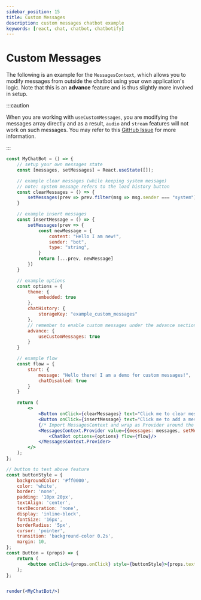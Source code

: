 ```yaml
---
sidebar_position: 15
title: Custom Messages
description: custom messages chatbot example
keywords: [react, chat, chatbot, chatbotify]
---
```


# Custom Messages

The following is an example for the `MessagesContext`, which allows you to modify messages from outside the chatbot using your own application's logic. Note that this is an **advance** feature and is thus slightly more involved in setup.

:::caution

When you are working with `useCustomMessages`, you are modifying the messages array directly and as a result, `audio` and `stream` features will not work on such messages. You may refer to this [GitHub Issue](https://github.com/tjtanjin/react-chatbotify/issues/41#issuecomment-2077010086) for more information.

:::

```jsx live noInline title=MyChatBot.js
const MyChatBot = () => {
	// setup your own messages state 
	const [messages, setMessages] = React.useState([]);

	// example clear messages (while keeping system message)
	// note: system message refers to the load history button
	const clearMessages = () => {
		setMessages(prev => prev.filter(msg => msg.sender === "system"));
	}

	// example insert messages
	const insertMessage = () => {
		setMessages(prev => {
			const newMessage = {
				content: "Hello I am new!",
				sender: "bot",
				type: "string",
			}
			return [...prev, newMessage]
		})
	}

	// example options
	const options = {
		theme: {
			embedded: true
		},  
		chatHistory: {
			storageKey: "example_custom_messages"
		},
		// remember to enable custom messages under the advance section
		advance: {
			useCustomMessages: true
		}
	}

	// example flow
	const flow = {
		start: {
			message: "Hello there! I am a demo for custom messages!",
			chatDisabled: true
		}
	}

	return (
		<>
			<Button onClick={clearMessages} text="Click me to clear messages!"/>
			<Button onClick={insertMessage} text="Click me to add a message!"/>
			{/* Import MessagesContext and wrap as Provider around the chatbot */}
			<MessagesContext.Provider value={{messages: messages, setMessages: setMessages}}>
				<ChatBot options={options} flow={flow}/>
			</MessagesContext.Provider>
		</>
	);
};

// button to test above feature
const buttonStyle = {
	backgroundColor: '#ff0000',
	color: 'white',
	border: 'none',
	padding: '10px 20px',
	textAlign: 'center',
	textDecoration: 'none',
	display: 'inline-block',
	fontSize: '16px',
	borderRadius: '5px',
	cursor: 'pointer',
	transition: 'background-color 0.2s',
	margin: 10,
};
const Button = (props) => {
	return (
		<button onClick={props.onClick} style={buttonStyle}>{props.text}</button>
	);
};


render(<MyChatBot/>)
```